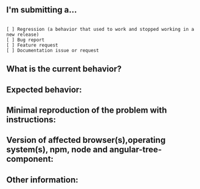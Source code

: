 ## I'm submitting a...

<!-- Check one of the following options with "x" -->
<pre><code>
[ ] Regression (a behavior that used to work and stopped working in a new release)
[ ] Bug report  <!-- Please search GitHub for a similar issue or PR before submitting -->
[ ] Feature request
[ ] Documentation issue or request
</code></pre>

## What is the current behavior?

<!-- Describe the current behavior. -->

## Expected behavior:

<!-- Describe what the desired behavior would be. -->

## Minimal reproduction of the problem with instructions:

<!--
For bug reports please provide the *STEPS TO REPRODUCE* and if possible a *MINIMAL DEMO* of the problem via
https://stackblitz.com/edit/atc-issue-template
-->

## Version of affected browser(s),operating system(s), npm, node and angular-tree-component:

## Other information:
